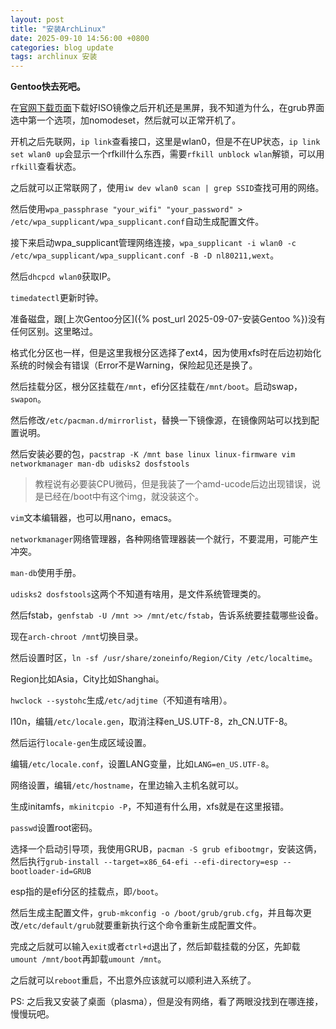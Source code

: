```yaml
---
layout: post
title: "安装ArchLinux"
date: 2025-09-10 14:56:00 +0800
categories: blog update
tags: archlinux 安装
---
```


**Gentoo快去死吧。**

在[官网下载页面](https://archlinux.org/download/)下载好ISO镜像之后开机还是黑屏，我不知道为什么，在grub界面选中第一个选项，加nomodeset，然后就可以正常开机了。

开机之后先联网，`ip link`查看接口，这里是wlan0，但是不在UP状态，`ip link set wlan0 up`会显示一个rfkill什么东西，需要`rfkill unblock wlan`解锁，可以用`rfkill`查看状态。

之后就可以正常联网了，使用`iw dev wlan0 scan | grep SSID`查找可用的网络。

然后使用`wpa_passphrase "your_wifi" "your_password" > /etc/wpa_supplicant/wpa_supplicant.conf`自动生成配置文件。

接下来启动wpa_supplicant管理网络连接，`wpa_supplicant -i wlan0 -c /etc/wpa_supplicant/wpa_supplicant.conf -B -D nl80211,wext`。

然后`dhcpcd wlan0`获取IP。

`timedatectl`更新时钟。

准备磁盘，跟[上次Gentoo分区]({% post_url 2025-09-07-安装Gentoo %})没有任何区别。这里略过。

格式化分区也一样，但是这里我根分区选择了ext4，因为使用xfs时在后边初始化系统的时候会有错误（Error不是Warning，保险起见还是换了。

然后挂载分区，根分区挂载在`/mnt`，efi分区挂载在`/mnt/boot`。启动swap，`swapon`。

然后修改`/etc/pacman.d/mirrorlist`，替换一下镜像源，在镜像网站可以找到配置说明。

然后安装必要的包，`pacstrap -K /mnt base linux linux-firmware vim networkmanager man-db udisks2 dosfstools`

> 教程说有必要装CPU微码，但是我装了一个amd-ucode后边出现错误，说是已经在/boot中有这个img，就没装这个。

`vim`文本编辑器，也可以用nano，emacs。

`networkmanager`网络管理器，各种网络管理器装一个就行，不要混用，可能产生冲突。

`man-db`使用手册。

`udisks2 dosfstools`这两个不知道有啥用，是文件系统管理类的。

然后fstab，`genfstab -U /mnt >> /mnt/etc/fstab`，告诉系统要挂载哪些设备。

现在`arch-chroot /mnt`切换目录。

然后设置时区，`ln -sf /usr/share/zoneinfo/Region/City /etc/localtime`。

Region比如Asia，City比如Shanghai。

`hwclock --systohc`生成`/etc/adjtime`（不知道有啥用）。

l10n，编辑`/etc/locale.gen`，取消注释en_US.UTF-8，zh_CN.UTF-8。

然后运行`locale-gen`生成区域设置。

编辑`/etc/locale.conf`，设置LANG变量，比如`LANG=en_US.UTF-8`。

网络设置，编辑`/etc/hostname`，在里边输入主机名就可以。

生成initamfs，`mkinitcpio -P`，不知道有什么用，xfs就是在这里报错。

`passwd`设置root密码。

选择一个启动引导项，我使用GRUB，`pacman -S grub efibootmgr`，安装这俩，然后执行`grub-install --target=x86_64-efi --efi-directory=esp --bootloader-id=GRUB`

esp指的是efi分区的挂载点，即`/boot`。

然后生成主配置文件，`grub-mkconfig -o /boot/grub/grub.cfg`，并且每次更改`/etc/default/grub`就要重新执行这个命令重新生成配置文件。

完成之后就可以输入`exit`或者`ctrl+d`退出了，然后卸载挂载的分区，先卸载`umount /mnt/boot`再卸载`umount /mnt`。

之后就可以`reboot`重启，不出意外应该就可以顺利进入系统了。

PS: 之后我又安装了桌面（plasma），但是没有网络，看了两眼没找到在哪连接，慢慢玩吧。
